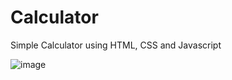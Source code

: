 # Calculator
Simple Calculator using HTML, CSS and Javascript

![image](https://github.com/chandranilbakshi/Calculator/assets/139606982/74017e92-dd82-4f92-9cbe-0fdb493ee3c9)
